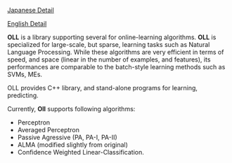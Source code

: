 [Japanese Detail](OllMainJa.md)

[English Detail](OllMainEn.md)

**OLL** is a library supporting several for online-learning algorithms. **OLL** is specialized for large-scale, but sparse, learning tasks such as Natural Language Processing.
While these algorithms are very efficient in terms of speed, and space (linear in the number of examples, and features), its performances are comparable to the batch-style learning methods such as SVMs, MEs.

OLL provides C++ library, and stand-alone programs for learning, predicting.

Currently, **Oll** supports following algorithms:
  * Perceptron
  * Averaged Perceptron
  * Passive Agressive (PA, PA-I, PA-II)
  * ALMA (modified slightly from original)
  * Confidence Weighted Linear-Classification.